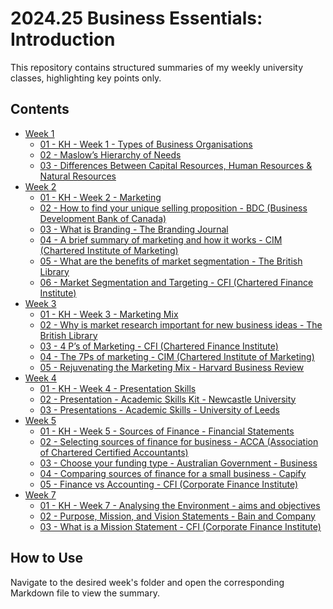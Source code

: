 # 2024.25 Business Essentials: Introduction
This repository contains structured summaries of my weekly university classes, highlighting key points only.

## Contents

- [Week 1](Week%201/)
  - [01 - KH - Week 1 - Types of Business Organisations](Week%201/01%20-%20KH%20-%20Week%201%20-%20Types%20of%20Business%20Organisations.md)
  - [02 - Maslow’s Hierarchy of Needs](Week%201/02%20-%20Maslow’s%20Hierarchy%20of%20Needs.md)
  - [03 - Differences Between Capital Resources, Human Resources & Natural Resources](Week%201/03%20-%20Differences%20Between%20Capital%20Resources%2C%20Human%20Resources%20%26%20Natural%20Resources.md)
- [Week 2](Week%202/)
  - [01 - KH - Week 2 - Marketing](Week%202/01%20-%20KH%20-%20Week%202%20-%20Marketing.md)
  - [02 - How to find your unique selling proposition - BDC (Business Development Bank of Canada)](Week%202/02%20-%20How%20to%20find%20your%20unique%20selling%20proposition%20-%20BDC%20(Business%20Development%20Bank%20of%20Canada).md)
  - [03 - What is Branding - The Branding Journal](Week%202/03%20-%20What%20is%20Branding%20-%20The%20Branding%20Journal.md)
  - [04 - A brief summary of marketing and how it works - CIM (Chartered Institute of Marketing)](Week%202/04%20-%20A%20brief%20summary%20of%20marketing%20and%20how%20it%20works%20-%20CIM%20(Chartered%20Institute%20of%20Marketing).md)
  - [05 - What are the benefits of market segmentation - The British Library](Week%202/05%20-%20What%20are%20the%20benefits%20of%20market%20segmentation%20-%20The%20British%20Library.md)
  - [06 - Market Segmentation and Targeting - CFI (Chartered Finance Institute)](Week%202/06%20-%20Market%20Segmentation%20and%20Targeting%20-%20CFI%20(Chartered%20Finance%20Institute).md)
- [Week 3](Week%203/)
  - [01 - KH - Week 3 - Marketing Mix](Week%203/01%20-%20KH%20-%20Week%203%20-%20Marketing%20Mix.md)
  - [02 - Why is market research important for new business ideas - The British Library](Week%203/02%20-%20Why%20is%20market%20research%20important%20for%20new%20business%20ideas%20-%20The%20British%20Library.md)
  - [03 - 4 P’s of Marketing - CFI (Chartered Finance Institute)](Week%203/03%20-%204%20P’s%20of%20Marketing%20-%20CFI%20(Chartered%20Finance%20Institute).md)
  - [04 - The 7Ps of marketing - CIM (Chartered Institute of Marketing)](Week%203/04%20-%20The%207Ps%20of%20marketing%20-%20CIM%20(Chartered%20Institute%20of%20Marketing).md)
  - [05 - Rejuvenating the Marketing Mix - Harvard Business Review](Week%203/05%20-%20Rejuvenating%20the%20Marketing%20Mix%20-%20Harvard%20Business%20Review.md)
- [Week 4](Week%204/)
  - [01 - KH - Week 4 - Presentation Skills](Week%204/01%20-%20KH%20-%20Week%204%20-%20Presentation%20Skills.md)
  - [02 - Presentation - Academic Skills Kit - Newcastle University](Week%204/02%20-%20Presentation%20-%20Academic%20Skills%20Kit%20-%20Newcastle%20University.md)
  - [03 - Presentations - Academic Skills - University of Leeds](Week%204/03%20-%20Presentations%20-%20Academic%20Skills%20-%20University%20of%20Leeds.md)
- [Week 5](Week%205/)
  - [01 - KH - Week 5 - Sources of Finance - Financial Statements](Week%205/01%20-%20KH%20-%20Week%205%20-%20Sources%20of%20Finance%20-%20Financial%20Statements.md)
  - [02 - Selecting sources of finance for business - ACCA (Association of Chartered Certified Accountants)](Week%205/02%20-%20Selecting%20sources%20of%20finance%20for%20business%20-%20ACCA%20(Association%20of%20Chartered%20Certified%20Accountants).md)
  - [03 - Choose your funding type - Australian Government - Business](Week%205/03%20-%20Choose%20your%20funding%20type%20-%20Australian%20Government%20-%20Business.md)
  - [04 - Comparing sources of finance for a small business - Capify](Week%205/04%20-%20Comparing%20sources%20of%20finance%20for%20a%20small%20business%20-%20Capify.md)
  - [05 - Finance vs Accounting - CFI (Corporate Finance Institute)](Week%205/05%20-%20Finance%20vs%20Accounting%20-%20CFI%20(Corporate%20Finance%20Institute).md)
- [Week 7](Week%207/)
  - [01 - KH - Week 7 - Analysing the Environment - aims and objectives](Week%207/01%20-%20KH%20-%20Week%207%20-%20Analysing%20the%20Environment%20-%20aims%20and%20objectives.md)
  - [02 - Purpose, Mission, and Vision Statements - Bain and Company](Week%207/02%20-%20Purpose%2C%20Mission%2C%20and%20Vision%20Statements%20-%20Bain%20and%20Company.md)
  - [03 - What is a Mission Statement - CFI (Corporate Finance Institute)](Week%207/03%20-%20What%20is%20a%20Mission%20Statement%20-%20CFI%20(Corporate%20Finance%20Institute).md)

## How to Use
Navigate to the desired week's folder and open the corresponding Markdown file to view the summary.
